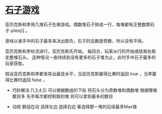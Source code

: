# [石子游戏](https://leetcode-cn.com/problems/stone-game/)

亚历克斯和李用几堆石子在做游戏。偶数堆石子排成一行，每堆都有正整数颗石子 piles[i] 。

游戏以谁手中的石子最多来决出胜负。石子的总数是奇数，所以没有平局。

亚历克斯和李轮流进行，亚历克斯先开始。 每回合，玩家从行的开始或结束处取走整堆石头。 这种情况一直持续到没有更多的石子堆为止，此时手中石子最多的玩家获胜。

假设亚历克斯和李都发挥出最佳水平，当亚历克斯赢得比赛时返回 true ，当李赢得比赛时返回 false 。

+ 巧妙解法
  [1,3,4,5] 
  可以根据数组的下标 将石头分为奇数堆和偶数堆 根据哪堆数目多 先手每次都控制取的堆 则可以拿到最多的数目

+ 动规
   数组在动
   选择左边 选择右边 看选择那一堆的后续最多Max值
  